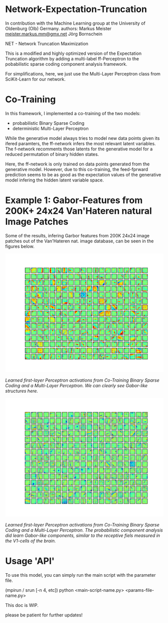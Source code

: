 # Network-Expectation-Truncation
In contribution with the Machine Learning group at the University of Oldenburg (Olb) Germany. 
authors:
Markus Meister <meister.markus.mm@gmx.net>
Jörg Bornschein

  NET - Network Truncation Maximization
  
This is a modified and highly optimized version of the Expectation Truncation algorithm by adding a multi-label ff-Perceptron to the pobabilistic sparse coding component analysis framework.

For simplifications, here, we just use the Multi-Layer Perceptron class from SciKit-Learn for our network.

# Co-Training

In this framework, I implemented a co-training of the two models:
  - probabilistic Binary Sparse Coding
  - deterministic Multi-Layer Perceptron

While the generative model always tries to model new data points given its ifered paramters, the ff-network infers the most relevant latent variables. 
The f-network recomments those latents for the generative model for a reduced permutation of binary hidden states.

Here, the ff-network is only trained on data points generated from the generative model.
However, due to this co-training, the feed-fprward prediction seems to be as good as the expectation values of the generative model infering the hidden latent variable space.

# Example 1: Gabor-Features from 200K+ 24x24 Van'Hateren natural Image Patches

Some of the results, infering Garbor features from 200K 24x24 image patches out of the Van'Hateren nat. image database, can be seen in the figures below.

![Percepron Features](https://raw.githubusercontent.com/markusMM/Network-Expectation-Truncation/master/plots/BSC_NET_VanHateren_Gabors/W/it79.png)

*Learned first-layer Perceptron activations from Co-Training Binary Sparse Coding and a Multi-Layer Perceptron. We can clearly see Gabor-like structures here.*

![Percepron Features](https://raw.githubusercontent.com/markusMM/Network-Expectation-Truncation/master/plots/BSC_NET_VanHateren_Gabors/Wperc0_1.png)

*Learned first-layer Perceptron activations from Co-Training Binary Sparse Coding and a Multi-Layer Perceptron. The probabilistic component analysis did learn Gabor-like components, similar to the receptive fiels measured in the V1-cells of the brain.*

# Usage 'API'

To use this model, you can simply run the main script with the parameter file.

(mpirun / srun [-n 4, etc]) python <main-script-name.py> <params-file-name.py>


This doc is WIP.

please be patient for further updates!
